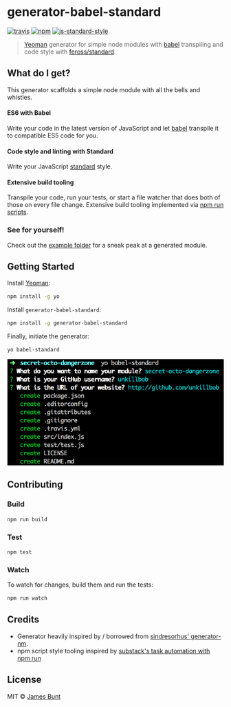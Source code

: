 # generator-babel-standard
[![travis][travis-image]][travis-url]
[![npm][npm-image]][npm-url]
[![js-standard-style][standard-style-image]][standard-style-url]

[travis-image]: https://img.shields.io/travis/unkillbob/generator-babel-standard.svg?style=flat
[travis-url]: https://travis-ci.org/unkillbob/generator-babel-standard
[npm-image]: https://img.shields.io/npm/v/generator-babel-standard.svg?style=flat
[npm-url]: https://npmjs.org/package/generator-babel-standard
[standard-style-image]: https://img.shields.io/badge/code%20style-standard-brightgreen.svg?style=flat
[standard-style-url]: https://github.com/feross/standard

> [Yeoman](http://yeoman.io) generator for simple node modules with [babel](https://github.com/babel/babel) transpiling and code style with [feross/standard](https://github.com/feross/standard).

## What do I get?

This generator scaffolds a simple node module with all the bells and whistles.

#### ES6 with Babel

Write your code in the latest version of JavaScript and let [babel](https://github.com/babel/babel) transpile it to compatible ES5 code for you.

#### Code style and linting with Standard

Write your JavaScript [standard](https://github.com/feross/standard) style.

#### Extensive build tooling

Transpile your code, run your tests, or start a file watcher that does both of those on every file change. Extensive build tooling implemented via [npm run scripts](https://docs.npmjs.com/misc/scripts).

### See for yourself!

Check out the [example folder](/example) for a sneak peak at a generated module.

## Getting Started

Install [Yeoman](http://yeoman.io):

```bash
npm install -g yo
```

Install `generator-babel-standard`:

```bash
npm install -g generator-babel-standard
```

Finally, initiate the generator:

```bash
yo babel-standard
```

![](screenshot.png)

## Contributing

### Build

```js
npm run build
```

### Test

```js
npm test
```

### Watch

To watch for changes, build them and run the tests:

```js
npm run watch
```

## Credits

- Generator heavily inspired by / borrowed from [sindresorhus' generator-nm](https://github.com/sindresorhus/generator-nm).
- npm script style tooling inspired by [substack's task automation with npm run](http://substack.net/task_automation_with_npm_run)

## License

MIT © [James Bunt](http://github.com/unkillbob)
